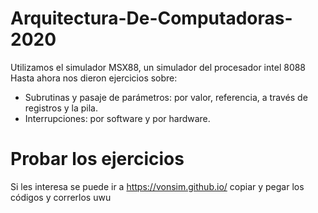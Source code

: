 # Arquitectura-De-Computadoras-2020

Utilizamos el simulador MSX88, un simulador del procesador intel 8088 
Hasta ahora nos dieron ejercicios sobre: 
* Subrutinas y pasaje de parámetros: por valor, referencia, a través de registros y la pila.
* Interrupciones: por software y por hardware.

# Probar los ejercicios
Si les interesa se puede ir a https://vonsim.github.io/ copiar y pegar los códigos y correrlos uwu